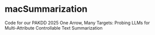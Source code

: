 # macSummarization
Code for our PAKDD 2025 One Arrow, Many Targets: Probing LLMs for Multi-Attribute Controllable Text Summarization
